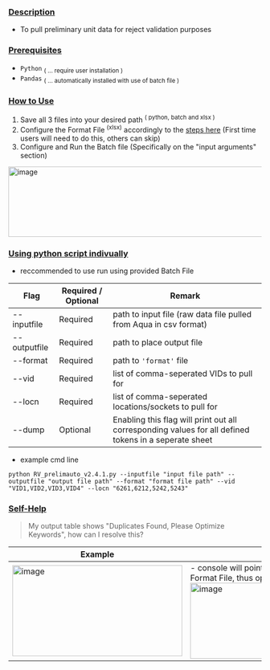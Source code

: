 ### <ins>Description</ins>
- To pull preliminary unit data for reject validation purposes

### <ins>Prerequisites</ins> 
- `Python`  <sub>( ... require user installation )</sub>
- `Pandas` <sub>( ... automatically installed with use of batch file )</sub>

### <ins>How to Use</ins>
1) Save all 3 files into your desired path <sup>( python, batch and xlsx )</sup>
2) Configure the Format File <sup>(xlsx)</sup> accordingly to the [steps here](ConfiguringTheFormatFile.md)   (First time users will need to do this, others can skip)
3) Configure and Run the Batch file (Specifically on the "input arguments" section)
<img width="550" height="140" alt="image" src="https://github.com/user-attachments/assets/bc955576-cd3c-41e9-b807-01377f9eb7c2" />

### <ins>Using python script indivually<ins>
- reccommended to use run using provided Batch File 

| Flag | Required / Optional | Remark |
| - | - | - |
| --inputfile | Required | path to input file (raw data file pulled from Aqua in csv format) |
| --outputfile | Required | path to place output file |
| --format | Required | path to `'format'` file |
| --vid | Required | list of comma-seperated VIDs to pull for |
| --locn | Required | list of comma-seperated locations/sockets to pull for | 
| --dump | Optional | Enabling this flag will print out all corresponding values for all defined tokens in a seperate sheet | 

- example cmd line
  
<pre><code>python RV_prelimauto_v2.4.1.py --inputfile "input file path" --outputfile "output file path" --format "format file path" --vid "VID1,VID2,VID3,VID4" --locn "6261,6212,5242,5243"</code></pre>

### <ins>Self-Help</ins>
>My output table shows "Duplicates Found, Please Optimize Keywords", how can I resolve this?
  
| Example | Solution |
| - | - |
| <img width="338" height="181" alt="image" src="https://github.com/user-attachments/assets/a7b892d8-4eb2-4d5d-80ec-9c0c0360acef" /> | - console will point to the token (blue) and all matches (red) based on the "Keywords" & "Exclude_Keywords" defined in the Format File, thus optimize your parameters accordingly  <img width="951" height="151" alt="image" src="https://github.com/user-attachments/assets/dae2441a-4b2f-4ab3-9753-5e91600deac1" /> |


